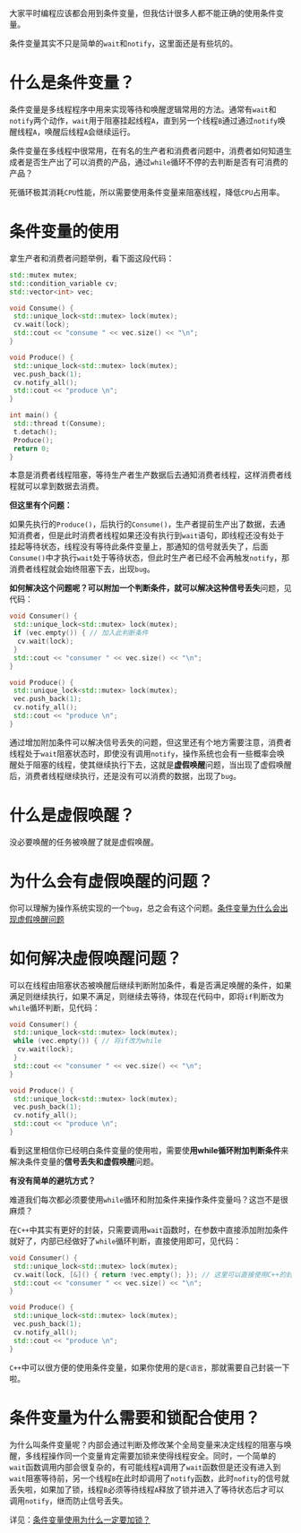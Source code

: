 大家平时编程应该都会用到条件变量，但我估计很多人都不能正确的使用条件变量。

条件变量其实不只是简单的`wait`和`notify`，这里面还是有些坑的。

# **什么是条件变量？**

条件变量是多线程程序中用来实现等待和唤醒逻辑常用的方法。通常有`wait`和`notify`两个动作，`wait`用于阻塞挂起线程`A`，直到另一个线程`B`通过通过`notify`唤醒线程`A`，唤醒后线程`A`会继续运行。

条件变量在多线程中很常用，在有名的生产者和消费者问题中，消费者如何知道生成者是否生产出了可以消费的产品，通过`while`循环不停的去判断是否有可消费的产品？

死循环极其消耗`CPU`性能，所以需要使用条件变量来阻塞线程，降低`CPU`占用率。

# **条件变量的使用**

拿生产者和消费者问题举例，看下面这段代码：

```C++
std::mutex mutex;
std::condition_variable cv;
std::vector<int> vec;

void Consume() {
 std::unique_lock<std::mutex> lock(mutex);
 cv.wait(lock);
 std::cout << "consume " << vec.size() << "\n";
}

void Produce() {
 std::unique_lock<std::mutex> lock(mutex);
 vec.push_back(1);
 cv.notify_all();
 std::cout << "produce \n";
}

int main() {
 std::thread t(Consume);
 t.detach();
 Produce();
 return 0;
}
```

本意是消费者线程阻塞，等待生产者生产数据后去通知消费者线程，这样消费者线程就可以拿到数据去消费。

**但这里有个问题：**

如果先执行的`Produce()`，后执行的`Consume()`，生产者提前生产出了数据，去通知消费者，但是此时消费者线程如果还没有执行到`wait`语句，即线程还没有处于挂起等待状态，线程没有等待此条件变量上，那通知的信号就丢失了，后面`Consume()`中才执行`wait`处于等待状态，但此时生产者已经不会再触发`notify`，那消费者线程就会始终阻塞下去，出现`bug`。

**如何解决这个问题呢？**可以附加一个判断条件，就可以解决这种**信号丢失**问题，见代码：

```C++
void Consumer() {
 std::unique_lock<std::mutex> lock(mutex);
 if (vec.empty()) { // 加入此判断条件
  cv.wait(lock);
 }
 std::cout << "consumer " << vec.size() << "\n";
}

void Produce() {
 std::unique_lock<std::mutex> lock(mutex);
 vec.push_back(1);
 cv.notify_all();
 std::cout << "produce \n";
}
```

通过增加附加条件可以解决信号丢失的问题，但这里还有个地方需要注意，消费者线程处于`wait`阻塞状态时，即使没有调用`notify`，操作系统也会有一些概率会唤醒处于阻塞的线程，使其继续执行下去，这就是**虚假唤醒**问题，当出现了虚假唤醒后，消费者线程继续执行，还是没有可以消费的数据，出现了`bug`。  

# **什么是虚假唤醒？**

没必要唤醒的任务被唤醒了就是虚假唤醒。

# **为什么会有虚假唤醒的问题？**

你可以理解为操作系统实现的一个`bug`，总之会有这个问题。[条件变量为什么会出现虚假唤醒问题](https://lb3fn675fh.feishu.cn/wiki/S0rUwj7LxirkT8kq10ici155nxf)

# **如何解决虚假唤醒问题？**

可以在线程由阻塞状态被唤醒后继续判断附加条件，看是否满足唤醒的条件，如果满足则继续执行，如果不满足，则继续去等待，体现在代码中，即将`if`判断改为`while`循环判断，见代码：

```C++
void Consumer() {
 std::unique_lock<std::mutex> lock(mutex);
 while (vec.empty()) { // 将if改为while
  cv.wait(lock);
 }
 std::cout << "consumer " << vec.size() << "\n";
}

void Produce() {
 std::unique_lock<std::mutex> lock(mutex);
 vec.push_back(1);
 cv.notify_all();
 std::cout << "produce \n";
}
```

看到这里相信你已经明白条件变量的使用啦，需要使**用while循环附加判断条件**来解决条件变量的**信号丢失和虚假唤醒**问题。

**有没有简单的避坑方式？**

难道我们每次都必须要使用`while`循环和附加条件来操作条件变量吗？这岂不是很麻烦？

在`C++`中其实有更好的封装，只需要调用`wait`函数时，在参数中直接添加附加条件就好了，内部已经做好了`while`循环判断，直接使用即可，见代码：

```C++
void Consumer() {
 std::unique_lock<std::mutex> lock(mutex);
 cv.wait(lock, [&]() { return !vec.empty(); }); // 这里可以直接使用C++的封装
 std::cout << "consumer " << vec.size() << "\n";
}

void Produce() {
 std::unique_lock<std::mutex> lock(mutex);
 vec.push_back(1);
 cv.notify_all();
 std::cout << "produce \n";
}
```

`C++`中可以很方便的使用条件变量，如果你使用的是`C语言`，那就需要自己封装一下啦。

# **条件变量为什么需要和锁配合使用？**

为什么叫条件变量呢？内部会通过判断及修改某个全局变量来决定线程的阻塞与唤醒，多线程操作同一个变量肯定需要加锁来使得线程安全。同时，一个简单的`wait`函数调用内部会很复杂的，有可能线程`A`调用了`wait`函数但是还没有进入到`wait`阻塞等待前，另一个线程`B`在此时却调用了`notify`函数，此时`nofity`的信号就丢失啦，如果加了锁，线程`B`必须等待线程`A`释放了锁并进入了等待状态后才可以调用`notify`，继而防止信号丢失。

详见：[条件变量使用为什么一定要加锁？](https://lb3fn675fh.feishu.cn/wiki/Sf1OwuFDkiX8aXkrsuxcBxFlnvc?fromScene=spaceOverview)